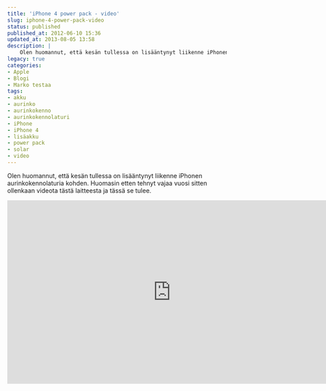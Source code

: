 ```yaml
---
title: 'iPhone 4 power pack - video'
slug: iphone-4-power-pack-video
status: published
published_at: 2012-06-10 15:36
updated_at: 2013-08-05 13:58
description: |
    Olen huomannut, että kesän tullessa on lisääntynyt liikenne iPhonen aurinkokennolaturia kohden. Huomasin etten tehnyt vajaa vuosi sitten ollenkaan videota tästä laitteesta ja tässä se tulee.
legacy: true
categories:
- Apple
- Blogi
- Marko testaa
tags:
- akku
- aurinko
- aurinkokenno
- aurinkokennolaturi
- iPhone
- iPhone 4
- lisäakku
- power pack
- solar
- video
---
```


<p>Olen huomannut, että kesän tullessa on lisääntynyt liikenne iPhonen aurinkokennolaturia kohden. Huomasin etten tehnyt vajaa vuosi sitten ollenkaan videota tästä laitteesta ja tässä se tulee.</p>
<p><iframe loading="lazy" title="iPhone 4 power pack" width="750" height="422" src="https://www.youtube.com/embed/ZmbeBLKGzXA?feature=oembed" frameborder="0" allow="accelerometer; autoplay; clipboard-write; encrypted-media; gyroscope; picture-in-picture" allowfullscreen></iframe></p>